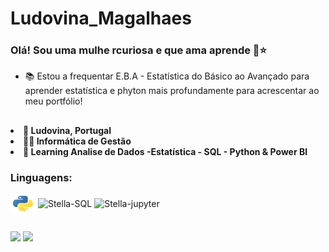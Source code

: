 # Ludovina_Magalhaes
### Olá! Sou uma mulhe rcuriosa e que ama aprende 👋⭐

 
- 📚 Estou a frequentar E.B.A - Estatística do Básico ao Avançado para aprender estatística e phyton mais profundamente para acrescentar ao meu portfólio!

##
<!-- List -->
<h4>
    <li> 📌 Ludovina, Portugal </li>
    <li> 👨‍🎓 Informática de Gestão </li>
    <li> 🌱 Learning Analise de Dados -Estatística - SQL - Python & Power BI </li>
    
</h4>

### Linguagens:
<div>
  <img align="center" alt="-Python" height="30" width="40" src="https://raw.githubusercontent.com/devicons/devicon/master/icons/python/python-original.svg">
  <img align="center" alt="Stella-SQL" height="30" width="40" src="https://cdn.jsdelivr.net/gh/devicons/devicon@latest/icons/azuresqldatabase/azuresqldatabase-original.svg" />
  <img align="center" alt="Stella-jupyter" height="30" width="40" src="https://cdn.jsdelivr.net/gh/devicons/devicon@latest/icons/jupyter/jupyter-original-wordmark.svg" />          
                              
</div>



## 

<div>
  <a href = "mailto:lagmagalhaes@gmail.com"><img src="https://img.shields.io/badge/Gmail-D14836?style=for-the-badge&logo=gmail&logoColor=white"></a>
  <a href="https://www.linkedin.com/in/ludovina-magalhaes" target="_blank"><img src="https://img.shields.io/badge/-LinkedIn-%230077B5?style=for-the-badge&logo=linkedin&logoColor=white" target="_blank"></a>
 

</div>
